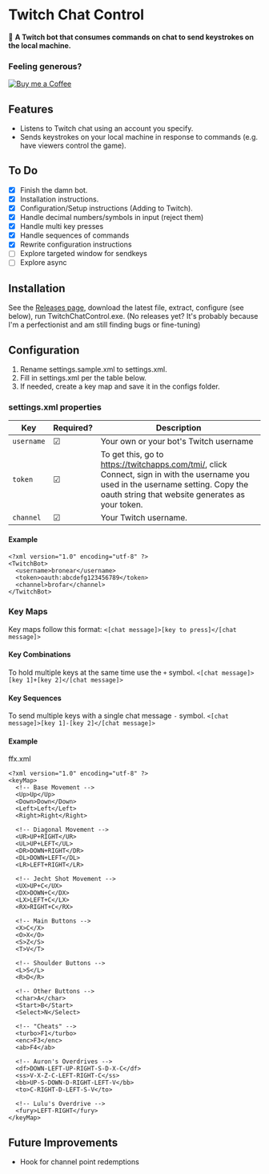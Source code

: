﻿# Twitch Chat Control
🤖 **A Twitch bot that consumes commands on chat to send keystrokes on the local machine.**

### Feeling generous?
[![Buy me a Coffee](https://www.buymeacoffee.com/assets/img/custom_images/orange_img.png)](https://www.buymeacoffee.com/brofar)

## Features
* Listens to Twitch chat using an account you specify.
* Sends keystrokes on your local machine in response to commands (e.g. have viewers control the game).

## To Do
- [x] Finish the damn bot.
- [x] Installation instructions.
- [x] Configuration/Setup instructions (Adding to Twitch).
- [x] Handle decimal numbers/symbols in input (reject them)
- [x] Handle multi key presses
- [x] Handle sequences of commands
- [x] Rewrite configuration instructions
- [ ] Explore targeted window for sendkeys
- [ ] Explore async

## Installation
See the [Releases page](https://github.com/brofar/TwitchChatControl/releases), download the latest file, extract, configure (see below), run TwitchChatControl.exe.
(No releases yet? It's probably because I'm a perfectionist and am still finding bugs or fine-tuning)

## Configuration
1. Rename settings.sample.xml to settings.xml.
1. Fill in settings.xml per the table below.
1. If needed, create a key map and save it in the configs folder.

### settings.xml properties
|Key|Required?|Description|
|---|---------|-----------|
|`username`|☑|Your own or your bot's Twitch username|
|`token`|☑|To get this, go to https://twitchapps.com/tmi/, click Connect, sign in with the username you used in the username setting. Copy the oauth string that website generates as your token.|
|`channel`|☑|Your Twitch username.|

#### Example
```
<?xml version="1.0" encoding="utf-8" ?>
<TwitchBot>
  <username>bronear</username>
  <token>oauth:abcdefg123456789</token>
  <channel>brofar</channel>
</TwitchBot>
```

### Key Maps
Key maps follow this format: `<[chat message]>[key to press]</[chat message]>`

#### Key Combinations
To hold multiple keys at the same time use the `+` symbol. `<[chat message]>[key 1]+[key 2]</[chat message]>`

#### Key Sequences
To send multiple keys with a single chat message `-` symbol. `<[chat message]>[key 1]-[key 2]</[chat message]>`


#### Example
ffx.xml
```
<?xml version="1.0" encoding="utf-8" ?>
<keyMap>
  <!-- Base Movement -->
  <Up>Up</Up>
  <Down>Down</Down>
  <Left>Left</Left>
  <Right>Right</Right>

  <!-- Diagonal Movement -->
  <UR>UP+RIGHT</UR>
  <UL>UP+LEFT</UL>
  <DR>DOWN+RIGHT</DR>
  <DL>DOWN+LEFT</DL>
  <LR>LEFT+RIGHT</LR>

  <!-- Jecht Shot Movement -->
  <UX>UP+C</UX>
  <DX>DOWN+C</DX>
  <LX>LEFT+C</LX>
  <RX>RIGHT+C</RX>

  <!-- Main Buttons -->
  <X>C</X>
  <O>X</O>
  <S>Z</S>
  <T>V</T>

  <!-- Shoulder Buttons -->
  <L>S</L>
  <R>D</R>

  <!-- Other Buttons -->
  <char>A</char>
  <Start>B</Start>
  <Select>N</Select>

  <!-- "Cheats" -->
  <turbo>F1</turbo>
  <enc>F3</enc>
  <ab>F4</ab>

  <!-- Auron's Overdrives -->
  <df>DOWN-LEFT-UP-RIGHT-S-D-X-C</df>
  <ss>V-X-Z-C-LEFT-RIGHT-C</ss>
  <bb>UP-S-DOWN-D-RIGHT-LEFT-V</bb>
  <to>C-RIGHT-D-LEFT-S-V</to>

  <!-- Lulu's Overdrive -->
  <fury>LEFT-RIGHT</fury>
</keyMap>
```

## Future Improvements
* Hook for channel point redemptions